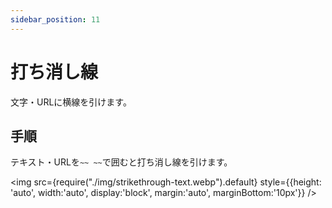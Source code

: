 ```yaml
---
sidebar_position: 11
---
```


# 打ち消し線

文字・URLに横線を引けます。

## 手順

テキスト・URLを`~~ ~~`で囲むと打ち消し線を引けます。

<img src={require("./img/strikethrough-text.webp").default}
     style={{height: 'auto', width:'auto', display:'block', margin:'auto', marginBottom:'10px'}} />
